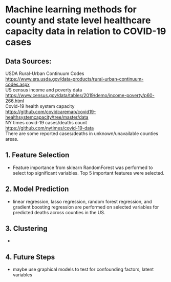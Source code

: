 # Machine learning methods for county and state level healthcare capacity data in relation to COVID-19 cases 

## Data Sources:
USDA Rural-Urban Continuum Codes    
https://www.ers.usda.gov/data-products/rural-urban-continuum-codes.aspx   
US census income and poverty data   
https://www.census.gov/data/tables/2019/demo/income-poverty/p60-266.html   
Covid-19 health system capacity   
https://github.com/covidcaremap/covid19-healthsystemcapacity/tree/master/data       
NY times covid-19 cases/deaths count   
https://github.com/nytimes/covid-19-data      
There are some reported cases/deaths in unknown/unavailable counties areas.


## 1. Feature Selection   
* Feature importance from sklearn RandomForest was performed to select top significant variables. Top 5 important features were selected.      


## 2.  Model Prediction
* linear regression, lasso regression, random forest regression, and gradient boosting regression are performed on selected variables for predicted deaths across counties in the US.    

## 3. Clustering
*    

## 4. Future Steps 
* maybe use graphical models to test for confounding factors, latent variables    
